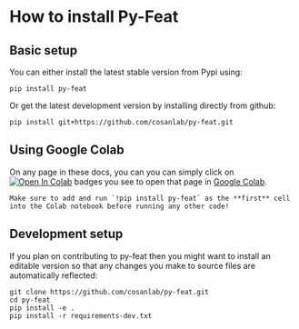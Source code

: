 # How to install Py-Feat

## Basic setup
You can either install the latest stable version from Pypi using:

```
pip install py-feat
```

Or get the latest development version by installing directly from github:

```
pip install git+https://github.com/cosanlab/py-feat.git
```

## Using Google Colab
On any page in these docs, you can you can simply click on [![Open In Colab](https://colab.research.google.com/assets/colab-badge.svg)]() badges you see to open that page in [Google Colab](http://colab.research.google.com/).
```{note}
Make sure to add and run `!pip install py-feat` as the **first** cell into the Colab notebook before running any other code! 
```

## Development setup

If you plan on contributing to py-feat then you might want to install an editable version so that any changes you make to source files are automatically reflected:

```
git clone https://github.com/cosanlab/py-feat.git  
cd py-feat 
pip install -e .
pip install -r requirements-dev.txt
```
